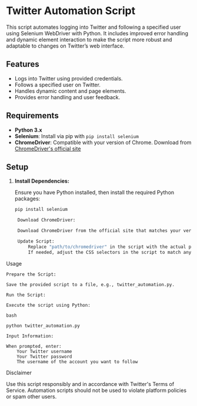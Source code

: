 # Twitter Automation Script

This script automates logging into Twitter and following a specified user using Selenium WebDriver with Python. It includes improved error handling and dynamic element interaction to make the script more robust and adaptable to changes on Twitter’s web interface.

## Features

- Logs into Twitter using provided credentials.
- Follows a specified user on Twitter.
- Handles dynamic content and page elements.
- Provides error handling and user feedback.

## Requirements

- **Python 3.x**
- **Selenium**: Install via pip with `pip install selenium`
- **ChromeDriver**: Compatible with your version of Chrome. Download from [ChromeDriver's official site](https://sites.google.com/a/chromium.org/chromedriver/downloads)

## Setup

1. **Install Dependencies:**

   Ensure you have Python installed, then install the required Python packages:

   ```bash
   pip install selenium

    Download ChromeDriver:

    Download ChromeDriver from the official site that matches your version of Chrome. Extract the executable to a known location.

    Update Script:
        Replace "path/to/chromedriver" in the script with the actual path to your chromedriver executable.
        If needed, adjust the CSS selectors in the script to match any changes in Twitter’s page structure.

Usage

    Prepare the Script:

    Save the provided script to a file, e.g., twitter_automation.py.

    Run the Script:

    Execute the script using Python:

    bash

    python twitter_automation.py

    Input Information:

    When prompted, enter:
        Your Twitter username
        Your Twitter password
        The username of the account you want to follow

Disclaimer

Use this script responsibly and in accordance with Twitter's Terms of Service. Automation scripts should not be used to violate platform policies or spam other users.
